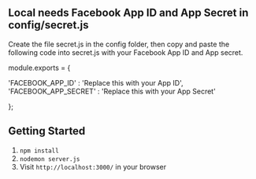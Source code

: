 ## Local needs Facebook App ID and App Secret in config/secret.js

Create the file secret.js in the config folder, then copy and paste the following code into secret.js with your Facebook App ID and App secret.

module.exports = {

'FACEBOOK_APP_ID' : 'Replace this with your App ID',
'FACEBOOK_APP_SECRET' : 'Replace this with your App Secret'

};

## Getting Started

1. `npm install`
2. `nodemon server.js`
3. Visit `http://localhost:3000/` in your browser
